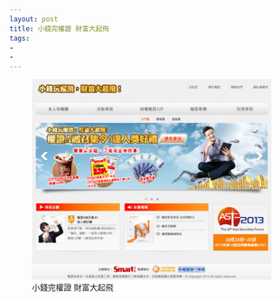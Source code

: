 ```yaml
---
layout: post
title: 小錢完權證 財富大起飛
tags:
- 
- 
---
```


<figure>
	<a href="http://smart.businessweekly.com.tw/Event/2013/warrant/" target="_blank">
	<img src="/img/w8.png" alt="小錢完權證 財富大起飛"></a>
	<figcaption>小錢完權證 財富大起飛</figcaption>
</figure> 